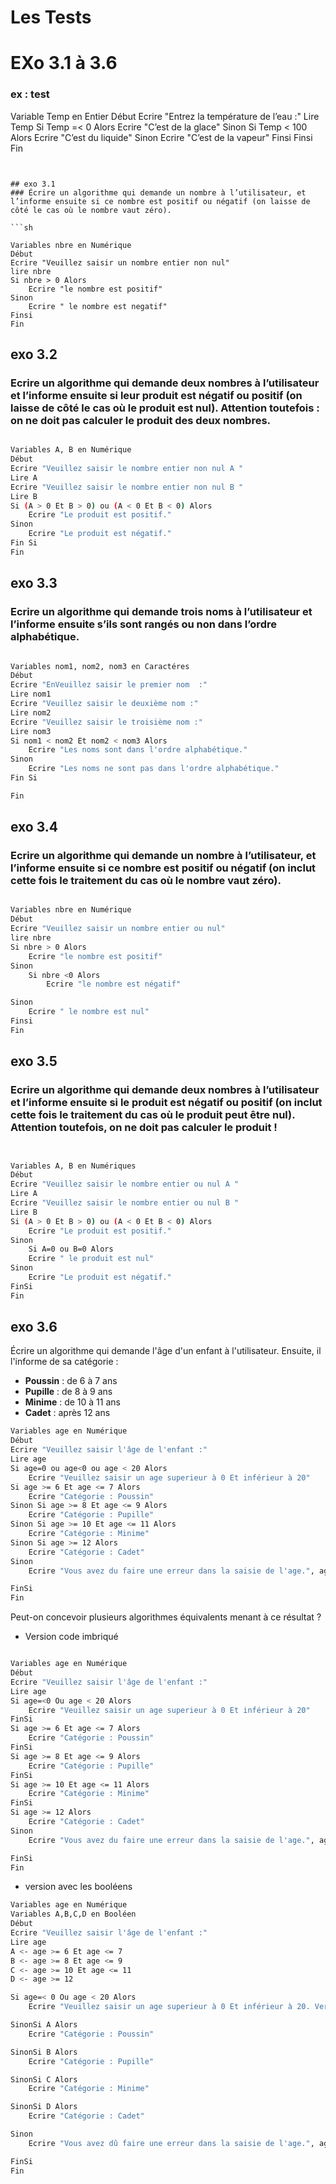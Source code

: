 # Les Tests
# EXo 3.1 à 3.6
### ex : test
Variable Temp en Entier
Début
Ecrire "Entrez la température de l’eau :"
Lire Temp
Si Temp =< 0 Alors
  Ecrire "C’est de la glace"
Sinon
  Si Temp < 100 Alors
    Ecrire "C’est du liquide"
  Sinon
    Ecrire "C’est de la vapeur"
  Finsi
Finsi
Fin
```


## exo 3.1
### Écrire un algorithme qui demande un nombre à l’utilisateur, et l’informe ensuite si ce nombre est positif ou négatif (on laisse de côté le cas où le nombre vaut zéro).

```sh

Variables nbre en Numérique
Début
Ecrire "Veuillez saisir un nombre entier non nul"
lire nbre
Si nbre > 0 Alors
    Ecrire "le nombre est positif"
Sinon
    Ecrire " le nombre est negatif"
Finsi
Fin
```


## exo 3.2
### Ecrire un algorithme qui demande deux nombres à l’utilisateur et l’informe ensuite si leur produit est négatif ou positif (on laisse de côté le cas où le produit est nul). Attention toutefois : on ne doit pas calculer le produit des deux nombres.

```sh

Variables A, B en Numérique
Début
Ecrire "Veuillez saisir le nombre entier non nul A "
Lire A
Ecrire "Veuillez saisir le nombre entier non nul B "
Lire B
Si (A > 0 Et B > 0) ou (A < 0 Et B < 0) Alors
    Ecrire "Le produit est positif."
Sinon
    Ecrire "Le produit est négatif."
Fin Si
Fin
```


## exo 3.3
### Ecrire un algorithme qui demande trois noms à l’utilisateur et l’informe ensuite s’ils sont rangés ou non dans l’ordre alphabétique.

```sh

Variables nom1, nom2, nom3 en Caractéres
Début
Ecrire "EnVeuillez saisir le premier nom  :"
Lire nom1
Ecrire "Veuillez saisir le deuxième nom :"
Lire nom2
Ecrire "Veuillez saisir le troisième nom :"
Lire nom3
Si nom1 < nom2 Et nom2 < nom3 Alors
    Ecrire "Les noms sont dans l'ordre alphabétique."
Sinon
    Ecrire "Les noms ne sont pas dans l'ordre alphabétique."
Fin Si

Fin
```


## exo 3.4
### Ecrire un algorithme qui demande un nombre à l’utilisateur, et l’informe ensuite si ce nombre est positif ou négatif (on inclut cette fois le traitement du cas où le nombre vaut zéro).

```sh

Variables nbre en Numérique
Début
Ecrire "Veuillez saisir un nombre entier ou nul"
lire nbre
Si nbre > 0 Alors
    Ecrire "le nombre est positif"
Sinon
    Si nbre <0 Alors
        Ecrire "le nombre est négatif"

Sinon
    Ecrire " le nombre est nul"
Finsi
Fin
```



## exo 3.5
### Ecrire un algorithme qui demande deux nombres à l’utilisateur et l’informe ensuite si le produit est négatif ou positif (on inclut cette fois le traitement du cas où le produit peut être nul). Attention toutefois, on ne doit pas calculer le produit !

```sh


Variables A, B en Numériques
Début
Ecrire "Veuillez saisir le nombre entier ou nul A "
Lire A
Ecrire "Veuillez saisir le nombre entier ou nul B "
Lire B
Si (A > 0 Et B > 0) ou (A < 0 Et B < 0) Alors
    Ecrire "Le produit est positif."
Sinon
    Si A=0 ou B=0 Alors
    Ecrire " le produit est nul"
Sinon
    Ecrire "Le produit est négatif."
FinSi
Fin
```


## exo 3.6
Écrire un algorithme qui demande l'âge d'un enfant à l'utilisateur. Ensuite, il l'informe de sa catégorie :

- **Poussin** : de 6 à 7 ans
- **Pupille** : de 8 à 9 ans
- **Minime** : de 10 à 11 ans
- **Cadet** : après 12 ans

```sh
Variables age en Numérique
Début
Ecrire "Veuillez saisir l'âge de l'enfant :"
Lire age
Si age=0 ou age<0 ou age < 20 Alors
    Ecrire "Veuillez saisir un age superieur à 0 Et inférieur à 20"
Si age >= 6 Et age <= 7 Alors
    Ecrire "Catégorie : Poussin"
Sinon Si age >= 8 Et age <= 9 Alors
    Ecrire "Catégorie : Pupille"
Sinon Si age >= 10 Et age <= 11 Alors
    Ecrire "Catégorie : Minime"
Sinon Si age >= 12 Alors
    Ecrire "Catégorie : Cadet"
Sinon
    Ecrire "Vous avez du faire une erreur dans la saisie de l'age.", age

FinSi
Fin
```


Peut-on concevoir plusieurs algorithmes équivalents menant à ce résultat ?
- Version code imbriqué
```sh

Variables age en Numérique
Début
Ecrire "Veuillez saisir l'âge de l'enfant :"
Lire age
Si age=<0 Ou age < 20 Alors
    Ecrire "Veuillez saisir un age superieur à 0 Et inférieur à 20"
FinSi
Si age >= 6 Et age <= 7 Alors
    Ecrire "Catégorie : Poussin"
FinSi
Si age >= 8 Et age <= 9 Alors
    Ecrire "Catégorie : Pupille"
FinSi
Si age >= 10 Et age <= 11 Alors
    Ecrire "Catégorie : Minime"
FinSi
Si age >= 12 Alors
    Ecrire "Catégorie : Cadet"
Sinon
    Ecrire "Vous avez du faire une erreur dans la saisie de l'age.", age

FinSi
Fin
```

- version avec les booléens
```sh
Variables age en Numérique
Variables A,B,C,D en Booléen
Début
Ecrire "Veuillez saisir l'âge de l'enfant :"
Lire age
A <- age >= 6 Et age <= 7
B <- age >= 8 Et age <= 9
C <- age >= 10 Et age <= 11
D <- age >= 12

Si age=< 0 Ou age < 20 Alors
    Ecrire "Veuillez saisir un age superieur à 0 Et inférieur à 20. Verifiez que vous avez bien saisi un nombre et non des caractéres: ", age

SinonSi A Alors
    Ecrire "Catégorie : Poussin"

SinonSi B Alors
    Ecrire "Catégorie : Pupille"

SinonSi C Alors
    Ecrire "Catégorie : Minime"

SinonSi D Alors
    Ecrire "Catégorie : Cadet"

Sinon
    Ecrire "Vous avez dû faire une erreur dans la saisie de l'age.", age

FinSi
Fin
```